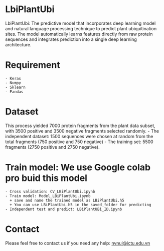 # LbiPlantUbi

LbiPlantUbi: The predictive model that incorporates deep learning model and natural language processing technique to predict plant ubiquitination sites. The model automatically learns features directly from raw protein sequences and integrates prediction into a single deep learning architecture.
# Requirement
	- Keras
	- Numpy
	- Sklearn
	- Pandas
# Dataset
This process yielded 7000 protein fragments from the plant data subset, with 3500 positive and 3500 negative fragments selected randomly.
	- The independent dataset: 1500 sequences were chosen at random from the total fragments (750 positive and 750 negative)
	- The training set: 5500 fragments (2750 positive and 2750 negative).
# Train model: We use Google colab pro buid this model
	- Cross validation: CV_LBiPlantUbi.ipynb
	- Train model: Model_LBiPlantUbi.ipynb
	  + save and name the trained model as LBiPlantUbi.h5
   	  + You can use LBiPlantUbi.h5 in the saved_folder for predicting
	- Independent test and predict: LBiPlantUBi_ID.ipynb
# Contact
Please feel free to contact us if you need any help: nvnui@ictu.edu.vn
